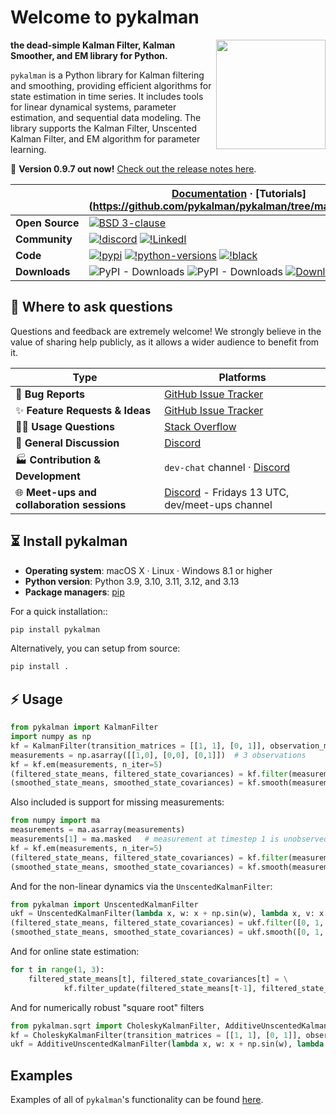 # Welcome to pykalman

<a href="https://github.com/pykalman/pykalman"><img src="https://github.com/pykalman/pykalman/blob/main/docs/source/images/pykalman-logo.svg" width="175" align="right" /></a>

**the dead-simple Kalman Filter, Kalman Smoother, and EM library for Python.**

`pykalman` is a Python library for Kalman filtering and smoothing, providing efficient algorithms for state estimation in time series. It includes tools for linear dynamical systems, parameter estimation, and sequential data modeling. The library supports the Kalman Filter, Unscented Kalman Filter, and EM algorithm for parameter learning.

:rocket: **Version 0.9.7 out now!** [Check out the release notes here](https://github.com/pykalman/pykalman/blob/main/CHANGELOG).

|  | **[Documentation](https://pykalman.github.io/)** · **[Tutorials](https://github.com/pykalman/pykalman/tree/main/examples** |
|---|---|
| **Open&#160;Source** | [![BSD 3-clause](https://img.shields.io/badge/License-BSD%203--Clause-blue.svg)](https://github.com/pykalman/pykalman/blob/main/LICENSE) |
| **Community** | [![!discord](https://img.shields.io/static/v1?logo=discord&label=discord&message=chat&color=lightgreen)](https://discord.com/invite/54ACzaFsn7) [![!LinkedI](https://img.shields.io/static/v1?logo=linkedin&label=LinkedIn&message=news&color=lightblue)](https://www.linkedin.com/company/scikit-time/) |
| **Code** | [![!pypi](https://img.shields.io/pypi/v/pykalman?color=orange)](https://pypi.org/project/pykalman/) [![!python-versions](https://img.shields.io/pypi/pyversions/pykalman)](https://www.python.org/) [![!black](https://img.shields.io/badge/code%20style-black-000000.svg)](https://github.com/psf/black) |
| **Downloads** | ![PyPI - Downloads](https://img.shields.io/pypi/dw/pykalman) ![PyPI - Downloads](https://img.shields.io/pypi/dm/pykalman) [![Downloads](https://static.pepy.tech/personalized-badge/pykalman?period=total&units=international_system&left_color=grey&right_color=blue&left_text=cumulative%20(pypi))](https://pepy.tech/project/pykalman) |


## :speech_balloon: Where to ask questions

Questions and feedback are extremely welcome! We strongly believe in the value of sharing help publicly, as it allows a wider audience to benefit from it.

| Type                            | Platforms                               |
| ------------------------------- | --------------------------------------- |
| :bug: **Bug Reports**              | [GitHub Issue Tracker]                  |
| :sparkles: **Feature Requests & Ideas** | [GitHub Issue Tracker]                       |
| :woman_technologist: **Usage Questions**          |  [Stack Overflow] |
| :speech_balloon: **General Discussion**        | [Discord] |
| :factory: **Contribution & Development** | `dev-chat` channel · [Discord] |
| :globe_with_meridians: **Meet-ups and collaboration sessions** | [Discord] - Fridays 13 UTC, dev/meet-ups channel |

[github issue tracker]: https://github.com/pyklaman/pykalman/issues
[stack overflow]: https://stackoverflow.com/questions/tagged/pykalman
[discord]: https://discord.com/invite/54ACzaFsn7


## :hourglass_flowing_sand: Install pykalman

- **Operating system**: macOS X · Linux · Windows 8.1 or higher
- **Python version**: Python 3.9, 3.10, 3.11, 3.12, and 3.13
- **Package managers**: [pip](https://pip.pypa.io/en/stable/)

For a quick installation::
```bash
pip install pykalman
```

Alternatively, you can setup from source:

```bash
pip install .
```

## :zap: Usage

``` python
from pykalman import KalmanFilter
import numpy as np
kf = KalmanFilter(transition_matrices = [[1, 1], [0, 1]], observation_matrices = [[0.1, 0.5], [-0.3, 0.0]])
measurements = np.asarray([[1,0], [0,0], [0,1]])  # 3 observations
kf = kf.em(measurements, n_iter=5)
(filtered_state_means, filtered_state_covariances) = kf.filter(measurements)
(smoothed_state_means, smoothed_state_covariances) = kf.smooth(measurements)
```

Also included is support for missing measurements:

```python
from numpy import ma
measurements = ma.asarray(measurements)
measurements[1] = ma.masked   # measurement at timestep 1 is unobserved
kf = kf.em(measurements, n_iter=5)
(filtered_state_means, filtered_state_covariances) = kf.filter(measurements)
(smoothed_state_means, smoothed_state_covariances) = kf.smooth(measurements)
```

And for the non-linear dynamics via the `UnscentedKalmanFilter`:

```python
from pykalman import UnscentedKalmanFilter
ukf = UnscentedKalmanFilter(lambda x, w: x + np.sin(w), lambda x, v: x + v, transition_covariance=0.1)
(filtered_state_means, filtered_state_covariances) = ukf.filter([0, 1, 2])
(smoothed_state_means, smoothed_state_covariances) = ukf.smooth([0, 1, 2])
```

And for online state estimation:

```python
for t in range(1, 3):
    filtered_state_means[t], filtered_state_covariances[t] = \
            kf.filter_update(filtered_state_means[t-1], filtered_state_covariances[t-1], measurements[t])
```

And for numerically robust "square root" filters

```python
from pykalman.sqrt import CholeskyKalmanFilter, AdditiveUnscentedKalmanFilter
kf = CholeskyKalmanFilter(transition_matrices = [[1, 1], [0, 1]], observation_matrices = [[0.1, 0.5], [-0.3, 0.0]])
ukf = AdditiveUnscentedKalmanFilter(lambda x, w: x + np.sin(w), lambda x, v: x + v, observation_covariance=0.1)
```

## Examples

Examples of all of `pykalman`'s functionality can be found [here](https://github.com/pykalman/pykalman/tree/main/examples).
